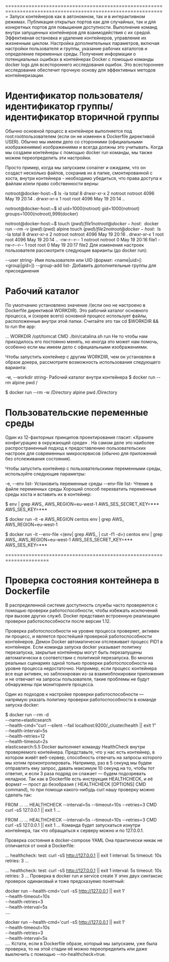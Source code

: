 =============================================================================================================
Запуск контейнеров как в автономном, так и в интерактивном режимах.
Публикация открытых портов как для случайных, так и для конкретных портов для повышения доступности.
Выполнение команд внутри запущенных контейнеров для взаимодействия с их средой.
Эффективная остановка и удаление контейнеров, управление их жизненным циклом.
Настройка дополнительных параметров, включая настройки пользователя и группы, указание рабочих каталогов и определение переменных среды.
Получение информации о потенциальных ошибках в контейнерах Docker с помощью команды docker logs для всестороннего исследования ошибок. Это всестороннее исследование обеспечит прочную основу для эффективных методов контейнеризации.

 
# Идентификатор пользователя/идентификатор группы/идентификатор вторичной группы
Обычно основной процесс в контейнере выполняется под root:rootпользователем (если он не изменен в Dockerfile директивой USER).
Обычно мы имеем дело со сторонними (официальными изображениями) изображениями и всегда должны это учитывать. Когда мы создаем контейнеры с помощью docker run команды, мы также можем переопределить эти настройки.

Просто пример, когда мы запускаем conainer и ожидаем, что он создаст несколько файлов, сохранив их в папке, смонтированной с хоста, внутри контейнера - необходимо убедиться, что права доступа к файлам и/или право собственности верны:

notroot@docker-host:~$ ls -la
total 8
drwxr-xr-x 2 notroot notroot 4096 May 19 20:14 .
drwxr-xr-x 1 root    root    4096 May 19 20:14 ..

notroot@docker-host:~$ id
uid=1000(notroot) gid=1000(notroot) groups=1000(notroot),999(docker)

notroot@docker-host:~$ touch $(pwd)/file1
notroot@docker-host:~$ docker run --rm -v $(pwd):$(pwd) alpine touch $(pwd)/file2
notroot@docker-host:~$ ls -la
total 8
drwxr-xr-x 2 notroot notroot 4096 May 19 20:16 .
drwxr-xr-x 1 root    root    4096 May 19 20:14 ..
-rw-r--r-- 1 notroot notroot    0 May 19 20:16 file1
-rw-r--r-- 1 root    root       0 May 19 20:17 file2
Для изменения настроек пользователя рассмотрите следующие варианты (до docker run):

--user string- Имя пользователя или UID (формат: <name|uid>[:<group|gid>])
--group-add list- Добавить дополнительные группы для присоединения

# Рабочий каталог
По умолчанию установлено значение /(если оно не настроено в Dockerfile директивой WORKDIR). Это рабочий каталог основного процесса, и (скорее всего) основной процесс использует файлы, расположенные внутри этой папки. Считайте это так cd $WORKDIR && to run the app:

...
WORKDIR /opt/tomcat
CMD ./bin/catalina.sh run
Не то чтобы нам приходилось его постоянно менять, но иногда это может нам помочь, особенно если мы имеем дело с официальными изображениями.

Чтобы запустить контейнер с другим WORKDIR, чем он установлен в образе докера, рассмотрите возможность использования следующего варианта:

-w, --workdir string- Рабочий каталог внутри контейнера
$ docker run --rm alpine pwd
/

$ docker run --rm -w /Directory alpine pwd
/Directory

# Пользовательские переменные среды
Один из 12-факторных принципов проектирования гласит: «Храните конфигурацию в окружающей среде» . На самом деле это наиболее распространенный подход к предоставлению пользовательских настроек для современных микросервисов (обычно для приложений без отслеживания состояния).

Чтобы запустить контейнер с пользовательскими переменными среды, используйте следующие параметры:

-e, --env list- Установить переменные среды
--env-file list- Чтение в файле переменных среды
Хороший способ перехватить переменные среды хоста и вставить их в контейнер:

$ env | grep AWS_
AWS_REGION=eu-west-1
AWS_SES_SECRET_KEY=***
AWS_SES_KEY=***

$ docker run -it -e AWS_REGION centos env | grep AWS_
AWS_REGION=eu-west-1

$ docker run -it --env-file <(env| grep AWS_ | cut -f1 -d=) centos env | grep AWS_
AWS_REGION=eu-west-1
AWS_SES_SECRET_KEY=***
AWS_SES_KEY=***

=====================================================================
# Проверка состояния контейнера в Dockerfile

В распределенной системе доступность службы часто проверяется с помощью проверки работоспособности, чтобы избежать исключений при вызове других служб. Docker представил встроенную реализацию проверки работоспособности после версии 1.12.

Проверка работоспособности на уровне процесса проверяет, активен ли процесс, и является простейшей проверкой работоспособности контейнеров. Демон Docker автоматически отслеживает процесс PID1 в контейнере. Если команда запуска docker указывает политику перезапуска, закрытые контейнеры могут быть перезапущены автоматически в соответствии с политикой перезапуска. Во многих реальных сценариях одной только проверки работоспособности на уровне процесса недостаточно. Например, если процесс контейнера все еще активен, но заблокирован из-за взаимоблокировки приложения и не отвечает на запросы пользователя, такие проблемы не будут обнаружены при мониторинге процесса.

Один из подходов к настройке проверки работоспособности — напрямую указать политику проверки работоспособности в команде запуска docker:

$ docker run --rm -d \
    --name=elasticsearch \
    --health-cmd="curl --silent --fail localhost:9200/_cluster/health || exit 1" \
    --health-interval=5s \
    --health-retries=12 \
    --health-timeout=2s \
    elasticsearch:5.5
Docker выполняет команду HealthCheck внутри проверяемого контейнера.
Представьте, что у нас есть контейнер, в котором живёт веб-сервер, способность отвечать на запросы которого мы хотим проконтролировать. Например, раз в 5 секунд мы будем отправлять ему запрос, давать максимум 10 секунд на то, чтобы тот ответил, и если 3 раза подряд он слажает — будем подозревать неладное. Так как в Dockerfile есть инструкция HEALTHCHECK, и её формат — прост до безобразия (  HEALTHCHECK [OPTIONS] CMD command), то при помощи какого-нибудь curl нашу проверку можно сделать так:

FROM ...
...
HEALTHCHECK --interval=5s --timeout=10s --retries=3 CMD curl -sS 127.0.0.1 || exit 1
...

FROM ...
...
HEALTHCHECK --interval=5s --timeout=10s --retries=3 CMD curl -sS 127.0.0.1 || exit 1
...
Команда будет запускаться изнутри контейнера, так что обращаться к серверу можно и по 127.0.0.1.

Проверка состояния в docker-compose YAML
Она практически никак не отличается от оной в Dockerfile:

...
healthcheck:
  test: curl -sS http://127.0.0.1 || exit 1
  interval: 5s
  timeout: 10s
  retries: 3
...

...
healthcheck:
  test: curl -sS http://127.0.0.1 || exit 1
  interval: 5s
  timeout: 10s
  retries: 3
...
Проверка в docker run и service create
У этих двух синтаксис проверок одинаковый и тоже предсказуемо понятный:

docker run --health-cmd='curl -sS http://127.0.0.1 || exit 1' \
    --health-timeout=10s \
    --health-retries=3 \
    --health-interval=5s \
    ....

docker run --health-cmd='curl -sS http://127.0.0.1 || exit 1' \
    --health-timeout=10s \
    --health-retries=3 \
    --health-interval=5s \
    ....
Кстати, если в Dockerfile образе, который мы запускаем, уже была проверка, то на этой стадии её можно переопределить или даже выключить с помощью --no-healthcheck=true.










